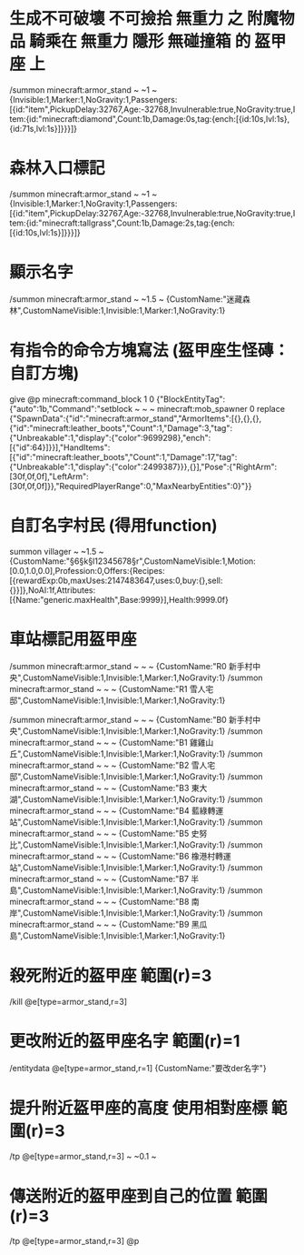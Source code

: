 # 生成不可破壞 不可撿拾 無重力 之 附魔物品 騎乘在 無重力 隱形 無碰撞箱 的 盔甲座 上
/summon minecraft:armor_stand ~ ~1 ~ {Invisible:1,Marker:1,NoGravity:1,Passengers:[{id:"item",PickupDelay:32767,Age:-32768,Invulnerable:true,NoGravity:true,Item:{id:"minecraft:diamond",Count:1b,Damage:0s,tag:{ench:[{id:10s,lvl:1s},{id:71s,lvl:1s}]}}}]}

# 森林入口標記
/summon minecraft:armor_stand ~ ~1 ~ {Invisible:1,Marker:1,NoGravity:1,Passengers:[{id:"item",PickupDelay:32767,Age:-32768,Invulnerable:true,NoGravity:true,Item:{id:"minecraft:tallgrass",Count:1b,Damage:2s,tag:{ench:[{id:10s,lvl:1s}]}}}]}

# 顯示名字
/summon minecraft:armor_stand ~ ~1.5 ~ {CustomName:"迷藏森林",CustomNameVisible:1,Invisible:1,Marker:1,NoGravity:1}

# 有指令的命令方塊寫法 (盔甲座生怪磚：自訂方塊)
give @p minecraft:command_block 1 0 {"BlockEntityTag":{"auto":1b,"Command":"setblock ~ ~ ~ minecraft:mob_spawner 0 replace {\"SpawnData\":{\"id\":\"minecraft:armor_stand\",\"ArmorItems\":[{},{},{},{\"id\":\"minecraft:leather_boots\",\"Count\":1,\"Damage\":3,\"tag\":{\"Unbreakable\":1,\"display\":{\"color\":9699298},\"ench\":[{\"id\":64}]}}],\"HandItems\":[{\"id\":\"minecraft:leather_boots\",\"Count\":1,\"Damage\":17,\"tag\":{\"Unbreakable\":1,\"display\":{\"color\":2499387}}},{}],\"Pose\":{\"RightArm\":[30f,0f,0f],\"LeftArm\":[30f,0f,0f]}},\"RequiredPlayerRange\":0,\"MaxNearbyEntities\":0}"}}

# 自訂名字村民 (得用function)
summon villager ~ ~1.5 ~ {CustomName:"§6§k§l12345678§r",CustomNameVisible:1,Motion:[0.0,1.0,0.0],Profession:0,Offers:{Recipes:[{rewardExp:0b,maxUses:2147483647,uses:0,buy:{},sell:{}}]},NoAI:1f,Attributes:[{Name:"generic.maxHealth",Base:9999}],Health:9999.0f}




# 車站標記用盔甲座
/summon minecraft:armor_stand ~ ~ ~ {CustomName:"R0 新手村中央",CustomNameVisible:1,Invisible:1,Marker:1,NoGravity:1}
/summon minecraft:armor_stand ~ ~ ~ {CustomName:"R1 雪人宅邸",CustomNameVisible:1,Invisible:1,Marker:1,NoGravity:1}

/summon minecraft:armor_stand ~ ~ ~ {CustomName:"B0 新手村中央",CustomNameVisible:1,Invisible:1,Marker:1,NoGravity:1}
/summon minecraft:armor_stand ~ ~ ~ {CustomName:"B1 雞雞山丘",CustomNameVisible:1,Invisible:1,Marker:1,NoGravity:1}
/summon minecraft:armor_stand ~ ~ ~ {CustomName:"B2 雪人宅邸",CustomNameVisible:1,Invisible:1,Marker:1,NoGravity:1}
/summon minecraft:armor_stand ~ ~ ~ {CustomName:"B3 東大湖",CustomNameVisible:1,Invisible:1,Marker:1,NoGravity:1}
/summon minecraft:armor_stand ~ ~ ~ {CustomName:"B4 藍綠轉運站",CustomNameVisible:1,Invisible:1,Marker:1,NoGravity:1}
/summon minecraft:armor_stand ~ ~ ~ {CustomName:"B5 史努比",CustomNameVisible:1,Invisible:1,Marker:1,NoGravity:1}
/summon minecraft:armor_stand ~ ~ ~ {CustomName:"B6 橡港村轉運站",CustomNameVisible:1,Invisible:1,Marker:1,NoGravity:1}
/summon minecraft:armor_stand ~ ~ ~ {CustomName:"B7 半島",CustomNameVisible:1,Invisible:1,Marker:1,NoGravity:1}
/summon minecraft:armor_stand ~ ~ ~ {CustomName:"B8 南岸",CustomNameVisible:1,Invisible:1,Marker:1,NoGravity:1}
/summon minecraft:armor_stand ~ ~ ~ {CustomName:"B9 黑瓜島",CustomNameVisible:1,Invisible:1,Marker:1,NoGravity:1}

# 殺死附近的盔甲座 範圍(r)=3
/kill @e[type=armor_stand,r=3]

# 更改附近的盔甲座名字 範圍(r)=1
/entitydata @e[type=armor_stand,r=1] {CustomName:"要改der名字"}

# 提升附近盔甲座的高度 使用相對座標 範圍(r)=3
/tp @e[type=armor_stand,r=3] ~ ~0.1 ~

# 傳送附近的盔甲座到自己的位置 範圍(r)=3
/tp @e[type=armor_stand,r=3] @p